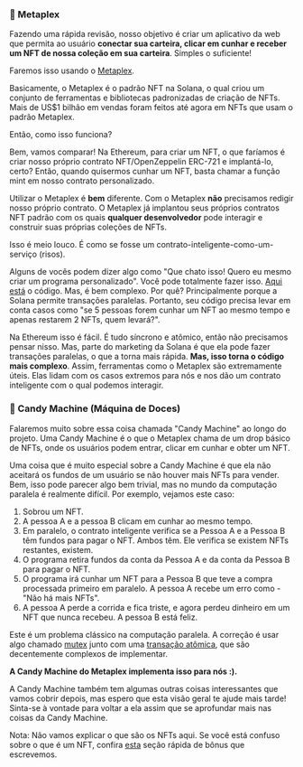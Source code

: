 ### 🐸 Metaplex

Fazendo uma rápida revisão, nosso objetivo é criar um aplicativo da web que permita ao usuário **conectar sua carteira, clicar em cunhar e receber um NFT de nossa coleção em sua carteira**. Simples o suficiente!

Faremos isso usando o [Metaplex](https://www.metaplex.com).

Basicamente, o Metaplex é o padrão NFT na Solana, o qual criou um conjunto de ferramentas e bibliotecas padronizadas de criação de NFTs. Mais de US$1 bilhão em vendas foram feitos até agora em NFTs que usam o padrão Metaplex.

Então, como isso funciona?

Bem, vamos comparar! Na Ethereum, para criar um NFT, o que faríamos é criar nosso próprio contrato NFT/OpenZeppelin ERC-721 e implantá-lo, certo? Então, quando quisermos cunhar um NFT, basta chamar a função mint em nosso contrato personalizado.

Utilizar o Metaplex é **bem** diferente. Com o Metaplex **não** precisamos redigir nosso próprio contrato. O Metaplex já implantou seus próprios contratos NFT padrão com os quais **qualquer desenvolvedor** pode interagir e construir suas próprias coleções de NFTs.

Isso é meio louco. É como se fosse um contrato-inteligente-como-um-serviço (risos).

Alguns de vocês podem dizer algo como "Que chato isso! Quero eu mesmo criar um programa personalizado". Você pode totalmente fazer isso. [Aqui está](https://github.com/metaplex-foundation/metaplex-program-library/blob/master/candy-machine/program/src/lib.rs) o código. Mas, é bem complexo. Por quê? Principalmente porque a Solana permite transações paralelas. Portanto, seu código precisa levar em conta casos como "se 5 pessoas forem cunhar um NFT ao mesmo tempo e apenas restarem 2 NFTs, quem levará?".

Na Ethereum isso é fácil. É tudo síncrono e atômico, então não precisamos pensar nisso. Mas, parte do marketing da Solana é que ela pode fazer transações paralelas, o que a torna mais rápida. **Mas, isso torna o código mais complexo**. Assim, ferramentas como o Metaplex são extremamente úteis. Elas lidam com os casos extremos para nós e nos dão um contrato inteligente com o qual podemos interagir.

### 🍭 Candy Machine (Máquina de Doces)

Falaremos muito sobre essa coisa chamada "Candy Machine" ao longo do projeto. Uma Candy Machine é o que o Metaplex chama de um drop básico de NFTs, onde os usuários podem entrar, clicar em cunhar e obter um NFT.

Uma coisa que é muito especial sobre a Candy Machine é que ela não aceitará os fundos de um usuário se não houver mais NFTs para vender. Bem, isso pode parecer algo bem trivial, mas no mundo da computação paralela é realmente difícil. Por exemplo, vejamos este caso:

1. Sobrou um NFT.
2. A pessoa A e a pessoa B clicam em cunhar ao mesmo tempo.
3. Em paralelo, o contrato inteligente verifica se a Pessoa A e a Pessoa B têm fundos para pagar o NFT. Ambos têm. Ele verifica se existem NFTs restantes, existem.
4. O programa retira fundos da conta da Pessoa A e da conta da Pessoa B para pagar o NFT.
5. O programa irá cunhar um NFT para a Pessoa B que teve a compra processada primeiro em paralelo. A pessoa A recebe um erro como - "Não há mais NFTs".
6. A pessoa A perde a corrida e fica triste, e agora perdeu dinheiro em um NFT que nunca recebeu. A pessoa B está feliz.

Este é um problema clássico na computação paralela. A correção é usar algo chamado [mutex](https://doc.rust-lang.org/std/sync/struct.Mutex.html) junto com uma [transação atômica](https://en.wikipedia.org/wiki/Atomicity_(database_systems)), que são decentemente complexos de implementar.

**A Candy Machine do Metaplex implementa isso para nós :).**

A Candy Machine também tem algumas outras coisas interessantes que vamos cobrir depois, mas espero que esta visão geral te ajude mais tarde! Sinta-se à vontade para voltar a ela assim que se aprofundar mais nas coisas da Candy Machine.

Nota: Não vamos explicar o que são os NFTs aqui. Se você está confuso sobre o que é um NFT, confira [esta](https://github.com/w3b3d3v/buildspace-projects/blob/main/NFT_Collection/pt-br/Section_1/Lesson_1_What_is_a_NFT.md) seção rápida de bônus que escrevemos.
